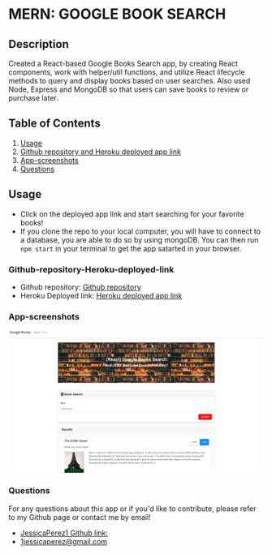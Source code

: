 # MERN: GOOGLE BOOK SEARCH

## Description

Created a React-based Google Books Search app, by creating React components, work with helper/util functions, and utilize React lifecycle methods to query and display books based on user searches. Also used Node, Express and MongoDB so that users can save books to review or purchase later.

## Table of Contents

1. [Usage](#Usage)
2. [Github repository and Heroku deployed app link](#Github-repository-Heroku-deployed-link)
3. [App-screenshots](#App-screenshots)
4. [Questions](#Questions)

## Usage

- Click on the deployed app link and start searching for your favorite books!
- If you clone the repo to your local computer, you will have to connect to a database, you are able to do so by using mongoDB. You can then run `npm start` in your terminal to get the app satarted in your browser.

### Github-repository-Heroku-deployed-link

- Github repository:
  [Github repository](https://github.com/JessicaPerez1/Google-Book-Search.git)
- Heroku Deployed link:
  [Heroku deployed app link](https://gooogleboooks.herokuapp.com/)

### App-screenshots

![Google Books screenshot](assets/google-books-search.png)

### Questions

For any questions about this app or if you'd like to contribute, please refer to my Github page or contact me by email!

- [JessicaPerez1 Github link:](https://github.com/JessicaPerez1)
- 1jessicaperez@gmail.com
